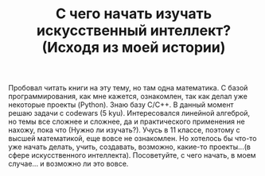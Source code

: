 ﻿---
title: "С чего начать изучать искусственный интеллект? (Исходя из моей истории)"
se.owner.user_id: 381919
se.owner.display_name: "кля"
se.owner.link: "https://ru.meta.stackoverflow.com/users/381919/%d0%ba%d0%bb%d1%8f"
se.link: "https://ru.meta.stackoverflow.com/questions/10544/%d0%a1-%d1%87%d0%b5%d0%b3%d0%be-%d0%bd%d0%b0%d1%87%d0%b0%d1%82%d1%8c-%d0%b8%d0%b7%d1%83%d1%87%d0%b0%d1%82%d1%8c-%d0%b8%d1%81%d0%ba%d1%83%d1%81%d1%81%d1%82%d0%b2%d0%b5%d0%bd%d0%bd%d1%8b%d0%b9-%d0%b8%d0%bd%d1%82%d0%b5%d0%bb%d0%bb%d0%b5%d0%ba%d1%82-%d0%98%d1%81%d1%85%d0%be%d0%b4%d1%8f-%d0%b8%d0%b7-%d0%bc%d0%be%d0%b5%d0%b9-%d0%b8%d1%81%d1%82%d0%be%d1%80%d0%b8%d0%b8"
se.question_id: 10544
se.post_type: question
se.score: 0
---
<p>Пробовал читать книги на эту тему, но там одна математика.
С базой программирования, как мне кажется, ознакомлен, так как делал уже некоторые проекты (Python). Знаю базу C/C++. В данный момент решаю задачи с codewars (5 kyu).
Интересовался линейной алгеброй, но темы все сложнее и сложнее, да и практического применения не нахожу, пока что (Нужно ли изучать?).
Учусь в 11 классе, поэтому с высшей математикой, еще вовсе не ознакомлен.
Но хотелось бы что-то уже начать делать, учить, создавать, возможно, какие-то проекты...(в сфере искусственного интеллекта).
Посоветуйте, с чего начать, в моем случае... и возможно ли это вовсе.</p>
